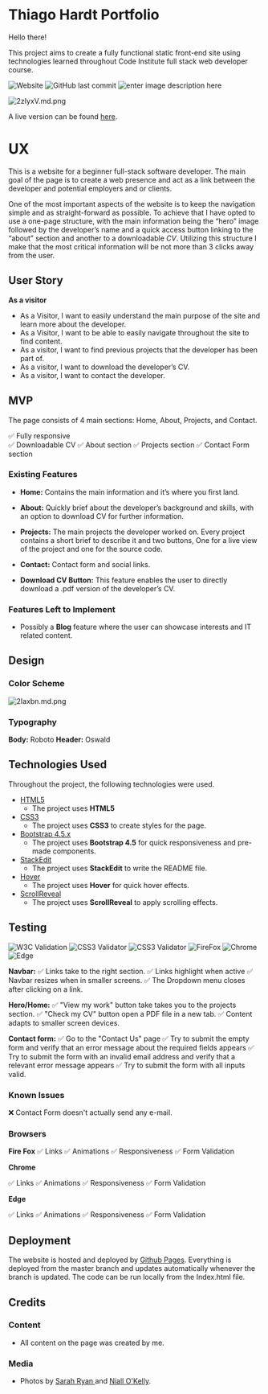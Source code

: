 # Thiago Hardt Portfolio

Hello there!

This project aims to create a fully functional static front-end site using technologies learned throughout Code Institute full stack web developer course.

![Website](https://img.shields.io/website?style=for-the-badge&url=https%3A%2F%2Fthiagohardt.github.io%2Fthiago-hardt-portfolio%2F) ![GitHub last commit](https://img.shields.io/github/last-commit/thiagohardt/thiago-hardt-portfolio?style=for-the-badge) ![enter image description here](https://img.shields.io/github/languages/count/thiagohardt/thiago-hardt-portfolio?style=for-the-badge)
 
![2zIyxV.md.png](https://iili.io/2zIyxV.md.png)

A live version can be found [here](https://thiagohardt.github.io/thiago-hardt-portfolio/).

# UX

This is a website for a beginner full-stack software developer.
The main goal of the page is to create a web presence and act as a link between the developer and potential employers and or clients.

One of the most important aspects of the website is to keep the navigation simple and as straight-forward as possible. To achieve that I have opted to use a one-page structure, with the main information being the “hero” image followed by the developer’s name and a quick access button linking to the “about” section and another to a downloadable _CV_. Utilizing this structure I make that the most critical information will be not more than 3 clicks away from the user.

## User Story

 **As a visitor**
 - As a Visitor, I want to easily understand the main purpose of the site and learn more about the developer.
 -  As a Visitor, I want to be able to easily navigate throughout the site to find content. 
 - As a visitor, I want to find previous projects that the developer has been part of. 
 - As a visitor, I want to download the developer’s CV. 
 - As a visitor, I want to contact the developer.


## MVP
The page consists of 4 main sections: Home, About, Projects, and Contact.
  

:white_check_mark: Fully responsive   
:white_check_mark: Downloadable CV 
:white_check_mark: About section 
:white_check_mark: Projects section 
:white_check_mark: Contact Form section

### Existing Features

- **Home:**
Contains the main information and it’s where you first land.

- **About:**
Quickly brief about the developer’s background and skills, with an option to download CV for further information.

- **Projects:**
The main projects the developer worked on. Every project contains a short brief to describe it and two buttons, One for a live view of the project and one for the source code.

- **Contact:**
Contact form and social links.
- **Download CV Button:** This feature enables the user to directly download a .pdf version of the developer’s CV.

### Features Left to Implement

- Possibly a **Blog** feature where the user can showcase interests and IT related content.

## Design

### Color Scheme
![2Iaxbn.md.png](https://iili.io/2Iaxbn.md.png)

### Typography

**Body:** Roboto
**Header:** Oswald


## Technologies Used

Throughout the project, the following technologies were used.

- [HTML5](https://developer.mozilla.org/en-US/docs/Web/Guide/HTML/HTML5)
  - The project uses **HTML5**
- [CSS3](https://developer.mozilla.org/en-US/docs/Archive/CSS3)
  - The project uses **CSS3** to create styles for the page.
- [Bootstrap 4.5.x](https://getbootstrap.com/)
  - The project uses **Bootstrap 4.5** for quick responsiveness and pre-made components.
- [StackEdit](https://stackedit.io/)
  - The project uses **StackEdit** to write the README file.
- [Hover](https://ianlunn.github.io/Hover/)
  - The project uses **Hover** for quick hover effects.
 - [ScrollReveal](https://scrollrevealjs.org/)
   - The project uses **ScrollReveal** to apply scrolling effects.

## Testing

![W3C Validation](https://img.shields.io/w3c-validation/html?style=for-the-badge&targetUrl=https%3A%2F%2Fthiagohardt.github.io%2Fthiago-hardt-portfolio%2F) ![CSS3 Validator](https://img.shields.io/badge/CSS3-validated-green?style=for-the-badge) ![CSS3 Validator](https://img.shields.io/badge/TEsts-passed-green?style=for-the-badge)
![FireFox](https://img.shields.io/badge/firefox-passed-green?style=for-the-badge) ![Chrome](https://img.shields.io/badge/Chrome-passed-green?style=for-the-badge) ![Edge](https://img.shields.io/badge/edge-passed-green?style=for-the-badge)


**Navbar:**
    :white_check_mark:  Links take to the right section.
    :white_check_mark:  Links highlight when active
    :white_check_mark:  Navbar resizes when in smaller screens.
    :white_check_mark: The Dropdown menu closes after clicking on a link.
    
**Hero/Home:**
    :white_check_mark:  "View my work" button take takes you to the projects section.
    :white_check_mark:  "Check my CV" button open a PDF file in a new tab.
    :white_check_mark:  Content adapts to smaller screen devices.
    
**Contact form:**
    :white_check_mark:  Go to the "Contact Us" page
    :white_check_mark:  Try to submit the empty form and verify that an error message about the required fields appears
    :white_check_mark:  Try to submit the form with an invalid email address and verify that a relevant error message appears
    :white_check_mark: Try to submit the form with all inputs valid.


### Known Issues
  
:x: Contact Form doesn't actually send any e-mail. 

### Browsers

**Fire Fox**
 :white_check_mark: Links 
 :white_check_mark: Animations
 :white_check_mark: Responsiveness
 :white_check_mark: Form Validation

**Chrome**

 :white_check_mark: Links 
 :white_check_mark: Animations
 :white_check_mark: Responsiveness
 :white_check_mark: Form Validation

**Edge**

 :white_check_mark: Links 
 :white_check_mark: Animations
 :white_check_mark: Responsiveness
 :white_check_mark: Form Validation
 

## Deployment

The website is hosted and deployed by [Github Pages](https://pages.github.com/).
Everything is deployed from the master branch and updates automatically whenever the branch is updated.
The code can be run locally from the Index.html file.

## Credits

### Content

- All content on the page was created by me. 

### Media

- Photos by [Sarah Ryan ](https://www.sarahryanphoto.com/?fbclid=IwAR3730d96HQXLyUQcNkw34EYJ9-y29WRntj8SY_hU9366dvhbUaDK2_jgeo) and [Niall O'Kelly](https://niallokelly.com/?fbclid=IwAR3730d96HQXLyUQcNkw34EYJ9-y29WRntj8SY_hU9366dvhbUaDK2_jgeo).



<!--stackedit_data:
eyJoaXN0b3J5IjpbLTE1Mjg5NjAxMTYsMTE0ODA2MjMxNiwtOT
I2ODU3MTI5LC0xNDk3OTg5NDQyLC0xNjE5MzQ4OTMwLDIwOTA5
NjI2NTgsLTE1OTc4NTM0NDMsMTY1NDk5MDc1NCwxMjIzNTk2NT
E1LC00ODc5NDUzNjUsMTEzMjAwNTU4OSwtMTM4MjM5NTUzNywt
ODk2MTQ2NTEsLTIwNDE1NjM2MTcsLTk1MjAxMjE4LDY4ODg3MT
k4NiwtMjAzNTY4NzY3MSwtMjExNDk1ODg0LDgzOTY5MzUyNiwx
NzIwNjY4NzQ0XX0=
-->
